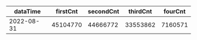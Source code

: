 |dataTime|firstCnt|secondCnt|thirdCnt|fourCnt|
|-|-|-|-|-|
|2022-08-31|45104770|44666772|33553862|7160571|
